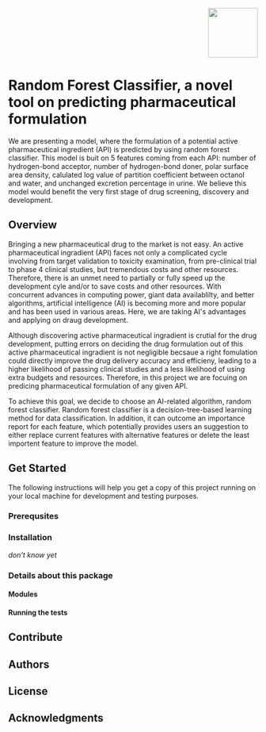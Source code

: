 <p align="right">
  <img src="https://github.com/Chenyi-Mao/formulation/blob/master/LOGO_for_DIRECT_PNG.png" width="100">
</p>

# Random Forest Classifier, a novel tool on predicting pharmaceutical formulation

We are presenting a model, where the formulation of a potential active pharmaceutical ingredient (API) is predicted by using random forest classifier. This model is buit on 5 features coming from each API: number of hydrogen-bond acceptor, number of hydrogen-bond doner, polar surface area density, calulated log value of partition coefficient between octanol and water, and unchanged excretion percentage in urine. We believe this model would benefit the very first stage of drug screening, discovery and development.

## Overview

Bringing a new pharmaceutical drug to the market is not easy. An active pharmaceutical ingradient (API) faces not only a complicated cycle involving from target validation to toxicity examination, from pre-clinical trial to phase 4 clinical studies, but tremendous costs and other resources. Therefore, there is an unmet need to partially or fully speed up the development cyle and/or to save costs and other resources. With concurrent advances in computing power, giant data availablilty, and better algorithms, artificial intelligence (AI) is becoming more and more popular and has been used in various areas. Here, we are taking AI's advantages and applying on draug development. 

Although discovering active pharmaceutical ingradient is crutial for the drug development, putting errors on deciding the drug formulation out of this active pharmaceutical ingradient is not negligible becsaue a right fomulation could directly improve the drug delivery accuracy and efficieny, leading to a higher likelihood of passing clinical studies and a less likelihood of using extra budgets and resources. Therefore, in this project we are focuing on predicing pharmaceutical formulation of any given API. 

To achieve this goal, we decide to choose an AI-related algorithm, random forest classifier. Random forest classifier is a decision-tree-based learning method for data classification. In addition, it can outcome an importance report for each feature, which potentially provides users an suggestion to either replace current features with alternative features or delete the least importent feature to improve the model.

## Get Started
The following instructions will help you get a copy of this project running on your local machine for development and testing purposes. 
### Prerequsites
### Installation
*don't know yet*
### Details about this package
#### Modules
#### Running the tests

## Contribute
## Authors
## License
## Acknowledgments
